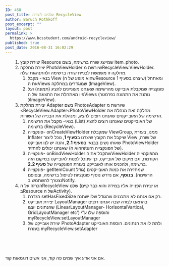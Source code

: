 ```yaml
---
ID: 458
post_title: שלבים ליצירת RecycleView
author: Baruch Rothkoff
post_excerpt: ""
layout: post
permalink: >
  https://www.bcsstudent.com/android-recycleview/
published: true
post_date: 2016-08-31 16:02:29
---
```

<ol>
<ol>
<li>יצירת קובץ Resource שמייצג שורה ברשימה, בשם item_photo.</li>
<li>יצירת מחלקה PhotoViewHolder שיורשת מRecycleView.ViewHolder. מחלקה זו משמשת לבניית שורה ברשימה ולהתנהגות שלה.
<ol>
<li>בנאי- מקבל View (שהוא מופע של הResource שיצרנו בסעיף 1) ומאתחל את הViews שמוגדרים במחלקה (ImageView).</li>
<li>פונקצייה שמקבלת אובייקט מהרשימה שאנחנו מעוניינים להציג (תמונה) ועל פיו מאתחלת את התצוגה של הViews (נותנת את התמונה כפרמטר לImageView).</li>
</ol>
</li>
<li>יצירת מחלקת Adapter בשם PhotosAdapter שיורשת מ
&lt;RecycleView.Adapter&lt;PhotoViewHolder
מחלקה זאת מנהלת את הרשימה של האובייקטים שאנחנו רוצים להציג, ומנהלת את הבנייה של השורות.
<ol>
<li>בנאי- מקבל את הרשימה (List) של האובייקטים שאנחנו רוצים להציג ברשימה (RecycleView).</li>
<li>פונקצייה- onCreateViewHolder שמקבלת ViewGroup, ממנו, בעזרת Inflater שיקבל את הקובץ שיצרנו ב<strong>סעיף 1</strong>, נוכל ליצור View של שורה, שאותו נשים בבנאי ב<strong>סעיף 2.1</strong>, והנה יש לנו אובייקט PhotoViewHolder שאנחנו יכולים להחזיר (הוא הreturn של הפונקצייה).</li>
<li>פונקצייה- onBindViewHolder שתקבל את הViewHolder מהפוקנצייה הקודמת, וגם מיקום של אובייקט, כך שנוכל לפנות לאובייקט במיקום הזה ברשימה, ולהכניס אותו לאובייקט בעזרת הפונקצייה של <strong>סעיף 2.2</strong>.</li>
<li>פונקצייה- getItemCount שמחזירה את כמות האובייקטים (גודל הרשימה). <strong>בנוסף</strong>, אם נדרש נוסיף פונקציות לטיפול ברשימה, ובסופם נצטרך להשתמש בNotify.</li>
</ol>
</li>
<li>הכרזה על הRecycleView שלנו (או יצירת הפנייה אליו במידה והוא כבר קיים בResource של הActivity).
<ol>
<li>הגדרת setHasFixedSize רק אם אנחנו לא מתכננים שהגודל שלו ישתנה.</li>
<li>יצירת אובייקט LayoutManager בהתאם לצורה שבה אנחנו רוצים שהנתונים יוצגו (LinearLayoutManager- HorisontalVartical, GridLayoutManager etc') והוספה שלו ע"י myRecycleView.setLayoutManager</li>
<li>יצירת אובייקט של PhotoAdapter ולתת לו את הנתונים. הוספת האובייקט בעזרת myRecycleView.setAdapter</li>
</ol>
</li>
</ol>
</ol>

 

 

אם אני אדע איך שמים פה קוד, אני אשים דוגמאות קוד.